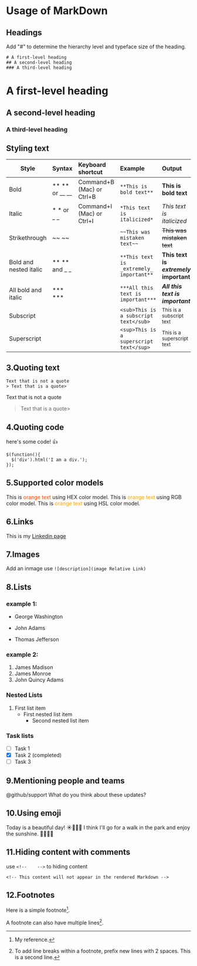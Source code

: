 # Usage of MarkDown

## Headings

Add "#" to determine the hierarchy level and typeface size of the heading.

```
# A first-level heading
## A second-level heading
### A third-level heading
```

# A first-level heading
## A second-level heading
### A third-level heading

## Styling text

| Style                     | Syntax          | Keyboard shortcut           | Example                                       | Output                                    |
| -------------------------|:---------------|:---------------------------|:----------------------------------------------|:------------------------------------------|
| Bold                      | ** ** or __ __ | Command+B (Mac) or Ctrl+B   | ```**This is bold text**  ```                       | **This is bold text**                          |
| Italic                    | * * or _ _      | Command+I (Mac) or Ctrl+I   | ```*This text is italicized*```                     | *This text is italicized*                   |
| Strikethrough             | ~~ ~~           |                             | ```~~This was mistaken text~~```                    | ~~This was mistaken text~~                     |
| Bold and nested italic    | ** ** and _ _   |                             | ```**This text is _extremely_ important**```        | **This text is _extremely_ important**          |
| All bold and italic       | *** ***         |                             | ```***All this text is important***```              | ***All this text is important***                 |
| Subscript                 | <sub> </sub>    |                             | ```<sub>This is a subscript text</sub>```           | <sub>This is a subscript text</sub>                   |
| Superscript               | <sup> </sup>    |                             | ```<sup>This is a superscript text</sup>```         | <sup>This is a superscript text</sup>                 |

## 3.Quoting text

``` 
Text that is not a quote
> Text that is a quote>
 ```
 Text that is not a quote
> Text that is a quote>

## 4.Quoting code

here's some code! :+1:

```
$(function(){
  $('div').html('I am a div.');
});
```
## 5.Supported color models

This is <span style="color: #FF4500">orange text</span> using HEX color model.
This is <span style="color: rgb(255, 165, 0)">orange text</span> using RGB color model.
This is <span style="color: hsl(39, 100%, 50%)">orange text</span> using HSL color model.

## 6.Links

This is my [Linkedin page](https://www.linkedin.com/in/minhe6122/)

## 7.Images

Add an inmage use `![description](image Relative Link)`

## 8.Lists

### example 1:
- George Washington
* John Adams
+ Thomas Jefferson
### example 2:
1. James Madison
2. James Monroe
3. John Quincy Adams
### Nested Lists

1. First list item
   - First nested list item
     - Second nested list item
### Task lists

- [ ] Task 1
- [x] Task 2 (completed)
- [ ] Task 3
## 9.Mentioning people and teams

@github/support What do you think about these updates?

## 10.Using emoji

Today is a beautiful day! ☀️🌷🌼🌸 I think I'll go for a walk in the park and enjoy the sunshine. 🚶‍♀️🌳🌞

## 11.Hiding content with comments

use ```<!--    -->``` to hiding content

```<!-- This content will not appear in the rendered Markdown -->```

## 12.Footnotes

Here is a simple footnote[^1].

A footnote can also have multiple lines[^2].

[^1]: My reference.
[^2]: To add line breaks within a footnote, prefix new lines with 2 spaces.
  This is a second line.


